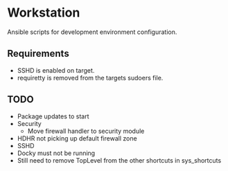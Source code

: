 Workstation
===========

Ansible scripts for development environment configuration.

## Requirements
* SSHD is enabled on target.
* requiretty is removed from the targets sudoers file.

## TODO
* Package updates to start
* Security
  * Move firewall handler to security module
* HDHR not picking up default firewall zone
* SSHD
* Docky must not be running
* Still need to remove TopLevel from the other shortcuts in sys_shortcuts
